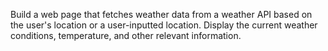 Build a web page that fetches weather data from a weather API based on the user's location or a user-inputted location. Display the current weather conditions, temperature, and other relevant information.

